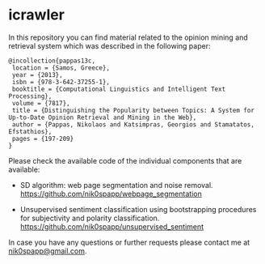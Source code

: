 icrawler
========
In this repository you can find material related to the opinion mining and retrieval system 
which was described in the following paper: 

```
@incollection{pappas13c,
 location = {Samos, Greece},
 year = {2013},
 isbn = {978-3-642-37255-1},
 booktitle = {Computational Linguistics and Intelligent Text Processing},
 volume = {7817},
 title = {Distinguishing the Popularity between Topics: A System for Up-to-Date Opinion Retrieval and Mining in the Web},
 author = {Pappas, Nikolaos and Katsimpras, Georgios and Stamatatos, Efstathios},
 pages = {197-209}
}
```

Please check the available code of the individual components that are available: 
- SD algorithm: web page segmentation and noise removal. <br />
  <a href="https://github.com/nik0spapp/webpage_segmentation">https://github.com/nik0spapp/webpage_segmentation</a>

- Unsupervised sentiment classification using bootstrapping procedures for subjectivity and polarity classification. <br />
  <a href="https://github.com/nik0spapp/unsupervised_sentiment">https://github.com/nik0spapp/unsupervised_sentiment</a>

In case you have any questions or further requests please contact me at nik0spapp@gmail.com.

